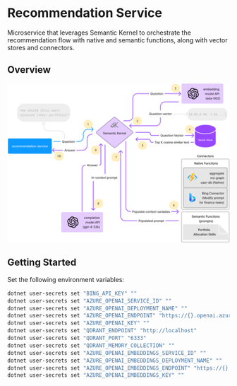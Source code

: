 # Recommendation Service
Microservice that leverages Semantic Kernel to orchestrate the recommendation flow with native and semantic functions, along with vector stores and connectors. 

## Overview

![Recommendation Service](../../ancillary/images/sk-memory-orchestration.png)

## Getting Started

Set the following environment variables:

```bash
dotnet user-secrets set "BING_API_KEY" ""
dotnet user-secrets set "AZURE_OPENAI_SERVICE_ID" ""
dotnet user-secrets set "AZURE_OPENAI_DEPLOYMENT_NAME" ""
dotnet user-secrets set "AZURE_OPENAI_ENDPOINT" "https://{}.openai.azure.com/"
dotnet user-secrets set "AZURE_OPENAI_KEY" ""
dotnet user-secrets set "QDRANT_ENDPOINT" "http://localhost"
dotnet user-secrets set "QDRANT_PORT" "6333"
dotnet user-secrets set "QDRANT_MEMORY_COLLECTION" ""
dotnet user-secrets set "AZURE_OPENAI_EMBEDDINGS_SERVICE_ID" ""
dotnet user-secrets set "AZURE_OPENAI_EMBEDDINGS_DEPLOYMENT_NAME" ""
dotnet user-secrets set "AZURE_OPENAI_EMBEDDINGS_ENDPOINT" "https://{}.openai.azure.com/"
dotnet user-secrets set "AZURE_OPENAI_EMBEDDINGS_KEY" ""

```

